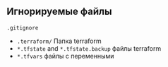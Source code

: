 ## Игнорируемые файлы
 `.gitignore`
- `.terraform/` Папка terraform
- `*.tfstate` and `*.tfstate.backup` файлы terraform
- `*.tfvars` файлы с переменными
